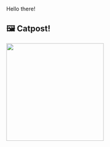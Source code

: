 Hello there!



## 🖼️ Catpost!

<sub>
    <img src="https://cdn2.thecatapi.com/images/3ql.jpg" height="256">
</sub>

